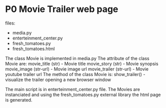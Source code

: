 # P0 Movie Trailer web page

files:

- media.py
- enterteinment_center.py
- fresh_tomatoes.py
- fresh_tomatoes.html

The class Movie is implemented in media.py
The attribute of the class Movie are:
    movie_title (str)       - Movie title
    movie_story (str)       - Movie synopsis
    movie_image (str-url)   - Movie image url
    movie_trailer (str-url) - Movie youtube trailer url
The method of the class Movie is:
    show_trailer() - visualize the trailer opening a new browser window

The main script is in enterteinment_center.py file.
The Movies are instanciated and using the fresh_tomatoes.py external library the html page is generated.
